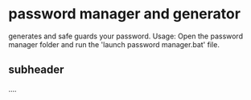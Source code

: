 # password manager and generator
 generates and safe guards your password.
Usage:
 Open the password manager folder and run the 'launch password manager.bat' file.

 ## subheader

 ....
